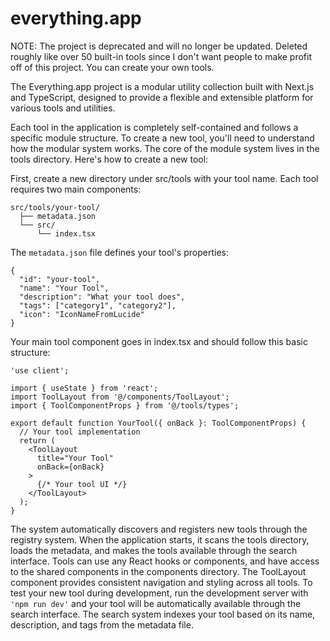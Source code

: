 # everything.app
NOTE: The project is deprecated and will no longer be updated. Deleted roughly like over 50 built-in tools since I don't want people to make profit off of this project. You can create your own tools.


The Everything.app project is a modular utility collection built with Next.js and TypeScript, designed to provide a flexible and extensible platform for various tools and utilities.

Each tool in the application is completely self-contained and follows a specific module structure. To create a new tool, you'll need to understand how the modular system works.
The core of the module system lives in the tools directory. Here's how to create a new tool:

First, create a new directory under src/tools with your tool name. Each tool requires two main components:
```
src/tools/your-tool/
  ├── metadata.json
  └── src/
      └── index.tsx
```

The ```metadata.json``` file defines your tool's properties:
```
{
  "id": "your-tool",
  "name": "Your Tool",
  "description": "What your tool does",
  "tags": ["category1", "category2"],
  "icon": "IconNameFromLucide"
}
```

Your main tool component goes in index.tsx and should follow this basic structure:
```
'use client';

import { useState } from 'react';
import ToolLayout from '@/components/ToolLayout';
import { ToolComponentProps } from '@/tools/types';

export default function YourTool({ onBack }: ToolComponentProps) {
  // Your tool implementation
  return (
    <ToolLayout 
      title="Your Tool"
      onBack={onBack}
    >
      {/* Your tool UI */}
    </ToolLayout>
  );
}
```

The system automatically discovers and registers new tools through the registry system. When the application starts, it scans the tools directory, loads the metadata, and makes the tools available through the search interface. Tools can use any React hooks or components, and have access to the shared components in the components directory. The ToolLayout component provides consistent navigation and styling across all tools. To test your new tool during development, run the development server with ```'npm run dev'``` and your tool will be automatically available through the search interface. The search system indexes your tool based on its name, description, and tags from the metadata file.
